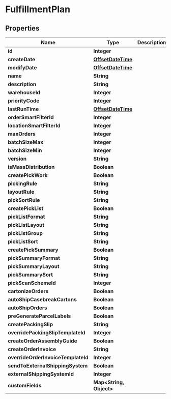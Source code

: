 
# FulfillmentPlan

## Properties
Name | Type | Description | Notes
------------ | ------------- | ------------- | -------------
**id** | **Integer** |  |  [optional]
**createDate** | [**OffsetDateTime**](OffsetDateTime.md) |  |  [optional]
**modifyDate** | [**OffsetDateTime**](OffsetDateTime.md) |  |  [optional]
**name** | **String** |  | 
**description** | **String** |  |  [optional]
**warehouseId** | **Integer** |  | 
**priorityCode** | **Integer** |  |  [optional]
**lastRunTime** | [**OffsetDateTime**](OffsetDateTime.md) |  |  [optional]
**orderSmartFilterId** | **Integer** |  | 
**locationSmartFilterId** | **Integer** |  |  [optional]
**maxOrders** | **Integer** |  |  [optional]
**batchSizeMax** | **Integer** |  |  [optional]
**batchSizeMin** | **Integer** |  |  [optional]
**version** | **String** |  |  [optional]
**isMassDistribution** | **Boolean** |  |  [optional]
**createPickWork** | **Boolean** |  | 
**pickingRule** | **String** |  |  [optional]
**layoutRule** | **String** |  |  [optional]
**pickSortRule** | **String** |  |  [optional]
**createPickList** | **Boolean** |  |  [optional]
**pickListFormat** | **String** |  |  [optional]
**pickListLayout** | **String** |  |  [optional]
**pickListGroup** | **String** |  |  [optional]
**pickListSort** | **String** |  |  [optional]
**createPickSummary** | **Boolean** |  |  [optional]
**pickSummaryFormat** | **String** |  |  [optional]
**pickSummaryLayout** | **String** |  |  [optional]
**pickSummarySort** | **String** |  |  [optional]
**pickScanSchemeId** | **Integer** |  | 
**cartonizeOrders** | **Boolean** |  | 
**autoShipCasebreakCartons** | **Boolean** |  |  [optional]
**autoShipOrders** | **Boolean** |  |  [optional]
**preGenerateParcelLabels** | **Boolean** |  |  [optional]
**createPackingSlip** | **String** |  | 
**overridePackingSlipTemplateId** | **Integer** |  |  [optional]
**createOrderAssemblyGuide** | **Boolean** |  |  [optional]
**createOrderInvoice** | **String** |  | 
**overrideOrderInvoiceTemplateId** | **Integer** |  |  [optional]
**sendToExternalShippingSystem** | **Boolean** |  | 
**externalShippingSystemId** | **Integer** |  |  [optional]
**customFields** | **Map&lt;String, Object&gt;** |  |  [optional]



